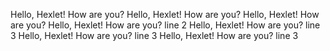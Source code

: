 Hello, Hexlet! How are you?
Hello, Hexlet! How are you?
Hello, Hexlet! How are you?
Hello, Hexlet! How are you? line 2
Hello, Hexlet! How are you? line 3
Hello, Hexlet! How are you? line 3
Hello, Hexlet! How are you? line 3
